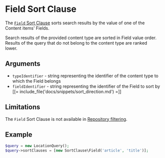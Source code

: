 # Field Sort Clause

The [`Field` Sort Clause](../../api/php_api/php_api_reference/classes/Ibexa-Contracts-Core-Repository-Values-Content-Query-SortClause-Field.html)
sorts search results by the value of one of the Content items' Fields.

Search results of the provided content type are sorted in Field value order.
Results of the query that do not belong to the content type are ranked lower.

## Arguments

- `typeIdentifier` - string representing the identifier of the content type to which the Field belongs
- `fieldIdentifier` - string representing the identifier of the Field to sort by
[[= include_file('docs/snippets/sort_direction.md') =]]

## Limitations

The `Field` Sort Clause is not available in [Repository filtering](search_api.md#repository-filtering).

## Example

``` php
$query = new LocationQuery();
$query->sortClauses = [new SortClause\Field('article', 'title')];
```
